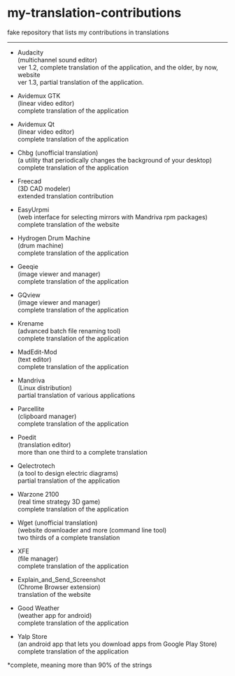 # my-translation-contributions
fake repository that lists my contributions in translations
      
---
      
- Audacity      
      (multichannel sound editor)      
      ver 1.2, complete translation of the application, and the older, by now, website      
      ver 1.3, partial translation of the application.      
      
- Avidemux GTK      
      (linear video editor)      
      complete translation of the application      
      
- Avidemux Qt      
      (linear video editor)      
      complete translation of the application      
      
- Chbg   (unofficial translation)      
      (a utility that periodically changes the background of your desktop)      
      complete translation of the application      
      
- Freecad      
      (3D CAD modeler)      
      extended translation contribution      
      
- EasyUrpmi      
      (web interface for selecting mirrors with Mandriva rpm packages)      
      complete translation of the website      
      
- Hydrogen Drum Machine      
      (drum machine)      
      complete translation of the application      
      
- Geeqie    
      (image viewer and manager)      
      complete translation of the application      
      
- GQview      
      (image viewer and manager)      
      complete translation of the application      
      
- Krename      
      (advanced batch file renaming tool)      
      complete translation of the application      
      
- MadEdit-Mod      
      (text editor)      
      complete translation of the application      
      
- Mandriva      
      (Linux distribution)      
      partial translation of various applications      
      
- Parcellite      
      (clipboard manager)      
      complete translation of the application      
      
- Poedit      
      (translation editor)      
      more than one third to a complete translation      
      
- Qelectrotech      
      (a tool to design electric diagrams)      
      partial translation of the application      
      
- Warzone 2100      
      (real time strategy 3D game)      
      complete translation of the application      
      
- Wget   (unofficial translation)      
      (website downloader and more (command line tool)      
      two thirds of a complete translation      
      
- XFE      
      (file manager)      
      complete translation of the application      
      
      
      
- Explain_and_Send_Screenshot      
      (Chrome Browser extension)      
      translation of the website      
      
      
      
- Good Weather      
      (weather app for android)      
      complete translation of the application      
      
- Yalp Store      
      (an android app that lets you download apps from Google Play Store)      
      complete translation of the application      
      
      
      
      
*complete, meaning more than 90% of the strings      
      
